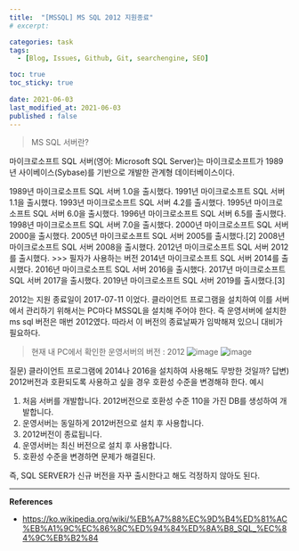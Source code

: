 ```yaml
---
title:  "[MSSQL] MS SQL 2012 지원종료"
# excerpt: 

categories: task
tags:
  - [Blog, Issues, Github, Git, searchengine, SEO]

toc: true
toc_sticky: true
 
date: 2021-06-03
last_modified_at: 2021-06-03
published : false
---
```


> MS SQL 서버란?

마이크로소프트 SQL 서버(영어: Microsoft SQL Server)는 마이크로소프트가 1989년 사이베이스(Sybase)를 기반으로 개발한 관계형 데이터베이스이다.

1989년 마이크로소프트 SQL 서버 1.0을 출시했다.
1991년 마이크로소프트 SQL 서버 1.1을 출시했다.
1993년 마이크로소프트 SQL 서버 4.2를 출시했다.
1995년 마이크로소프트 SQL 서버 6.0을 출시했다.
1996년 마이크로소프트 SQL 서버 6.5를 출시했다.
1998년 마이크로소프트 SQL 서버 7.0을 출시했다.
2000년 마이크로소프트 SQL 서버 2000을 출시했다.
2005년 마이크로소프트 SQL 서버 2005를 출시했다.[2]
2008년 마이크로소프트 SQL 서버 2008을 출시했다.
2012년 마이크로소프트 SQL 서버 2012를 출시했다.   >>> 필자가 사용하는 버전
2014년 마이크로소프트 SQL 서버 2014를 출시했다.
2016년 마이크로소프트 SQL 서버 2016을 출시했다.
2017년 마이크로소프트 SQL 서버 2017을 출시했다.
2019년 마이크로소프트 SQL 서버 2019를 출시했다.[3]

2012는 지원 종료일이 2017-07-11 이었다.
클라이언트 프로그램을 설치하여 이를 서버에서 관리하기 위해서는 PC마다 MSSQL을 설치해 주어야 한다. 즉 운영서버에 설치한 ms sql 버전은 매번 2012였다. 따라서 이 버전의 종료날짜가 임박해져 있으니 대비가 필요하다.

> 현재 내 PC에서 확인한 운영서버의 버전 : 2012
![image](https://user-images.githubusercontent.com/82863114/120602984-7d31a780-c486-11eb-9b1c-5e1741f93cfe.png)
![image](https://user-images.githubusercontent.com/82863114/120602816-596e6180-c486-11eb-8db7-06e370dbe10c.png)



질문) 클라이언트 프로그램에 2014나 2016을 설치하여 사용해도 무방한 것일까? 
답변) 2012버전과 호환되도록 사용하고 싶을 경우 호환성 수준을 변경해햐 한다. 
예시
1) 처음 서버를 개발합니다. 2012버전으로 호환성 수준 110을 가진 DB를 생성하여 개발합니다.
2) 운영서버는 동일하게 2012버전으로 설치 후 사용합니다.
3) 2012버전이 종료됩니다.
4) 운영서버는 최신 버전으로 설치 후 사용합니다.
5) 호환성 수준을 변경하면 문제가 해결된다. 

즉, SQL SERVER가 신규 버전을 자꾸 출시한다고 해도 걱정하지 않아도 된다. 

*****

**References**
* <ref>https://ko.wikipedia.org/wiki/%EB%A7%88%EC%9D%B4%ED%81%AC%EB%A1%9C%EC%86%8C%ED%94%84%ED%8A%B8_SQL_%EC%84%9C%EB%B2%84</ref>

